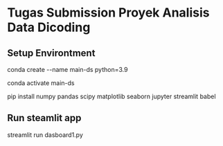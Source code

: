 # Tugas Submission Proyek Analisis Data Dicoding
## Setup Environtment

conda create --name main-ds python=3.9

conda activate main-ds

pip install numpy pandas scipy matplotlib seaborn jupyter streamlit babel

## Run steamlit app
streamlit run dasboard1.py

